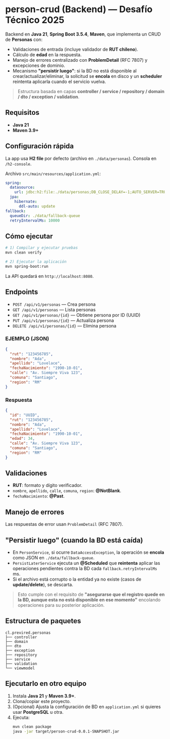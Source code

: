 # person-crud (Backend) — Desafío Técnico 2025

Backend en **Java 21**, **Spring Boot 3.5.4**, **Maven**, que implementa un CRUD de **Personas** con:
- Validaciones de entrada (incluye validador de **RUT chileno**).
- Cálculo de **edad** en la respuesta.
- Manejo de errores centralizado con **ProblemDetail** (RFC 7807) y excepciones de dominio.
- Mecanismo **"persistir luego"**: si la BD no está disponible al crear/actualizar/eliminar, la solicitud se **encola** en disco y un **scheduler** reintenta aplicarla cuando el servicio vuelva.

> Estructura basada en capas **controller / service / repository / domain / dto / exception / validation**.

## Requisitos
- **Java 21**
- **Maven 3.9+**

## Configuración rápida

La app usa **H2 file** por defecto (archivo en `./data/personas`). Consola en `/h2-console`.

Archivo `src/main/resources/application.yml`:
```yaml
spring:
  datasource:
    url: jdbc:h2:file:./data/personas;DB_CLOSE_DELAY=-1;AUTO_SERVER=TRUE
  jpa:
    hibernate:
      ddl-auto: update
fallback:
  queueDir: ./data/fallback-queue
  retryIntervalMs: 10000
```

## Cómo ejecutar

```bash
# 1) Compilar y ejecutar pruebas
mvn clean verify

# 2) Ejecutar la aplicación
mvn spring-boot:run
```

La API quedará en `http://localhost:8080`.

## Endpoints
- `POST /api/v1/personas` — Crea persona
- `GET /api/v1/personas` — Lista personas
- `GET /api/v1/personas/{id}` — Obtiene persona por ID (UUID)
- `PUT /api/v1/personas/{id}` — Actualiza persona
- `DELETE /api/v1/personas/{id}` — Elimina persona

### EJEMPLO (JSON)
```json
{
  "rut": "123456785",
  "nombre": "Ada",
  "apellido": "Lovelace",
  "fechaNacimiento": "1990-10-01",
  "calle": "Av. Siempre Viva 123",
  "comuna": "Santiago",
  "region": "RM"
}
```

### Respuesta
```json
{
  "id": "UUID",
  "rut": "123456785",
  "nombre": "Ada",
  "apellido": "Lovelace",
  "fechaNacimiento": "1990-10-01",
  "edad": 34,
  "calle": "Av. Siempre Viva 123",
  "comuna": "Santiago",
  "region": "RM"
}
```

## Validaciones
- **RUT**: formato y dígito verificador.
- `nombre`, `apellido`, `calle`, `comuna`, `region`: **@NotBlank**.
- `fechaNacimiento`: **@Past**.

## Manejo de errores

Las respuestas de error usan `ProblemDetail` (RFC 7807).

## "Persistir luego" (cuando la BD está caída)
- En `PersonService`, si ocurre `DataAccessException`, la operación se **encola** como JSON en `./data/fallback-queue`.
- `PersistLaterService` ejecuta un **@Scheduled** que **reintenta** aplicar las operaciones pendientes contra la BD cada `fallback.retryIntervalMs` ms.
- Si el archivo está corrupto o la entidad ya no existe (casos de **update/delete**), se descarta.

> Esto cumple con el requisito de **"asegurarse que el registro quede en la BD, aunque esta no está disponible en ese momento"** encolando operaciones para su posterior aplicación.

## Estructura de paquetes
```
cl.previred.personas
├── controller
├── domain
├── dto
├── exception
├── repository
├── service
├── validation
└── viewmodel
```

## Ejecutarlo en otro equipo
1. Instala **Java 21** y **Maven 3.9+**.
2. Clona/copiar este proyecto.
3. (Opcional) Ajusta la configuración de BD en `application.yml` si quieres usar **PostgreSQL** u otra.
4. Ejecuta:
   ```bash
   mvn clean package
   java -jar target/person-crud-0.0.1-SNAPSHOT.jar
   ```


